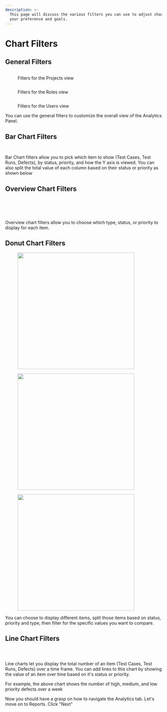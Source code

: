 ```yaml
---
description: >-
  This page will discuss the various filters you can use to adjust charts to
  your preference and goals.
---
```


# Chart Filters



## General Filters

<figure><img src="../../.gitbook/assets/272_Dashboard.png" alt=""><figcaption><p>Filters for the Projects view</p></figcaption></figure>

<figure><img src="../../.gitbook/assets/283_Dashboard (2).png" alt=""><figcaption><p>Filters for the Roles view</p></figcaption></figure>

<figure><img src="../../.gitbook/assets/289_Dashboard (2).png" alt=""><figcaption><p>Filters for the Users view</p></figcaption></figure>

You can use the general filters to customize the overall view of the Analytics Panel.

## Bar Chart Filters

<figure><img src="../../.gitbook/assets/Frame 2043685393.png" alt=""><figcaption></figcaption></figure>

<figure><img src="../../.gitbook/assets/Frame 2043685395 (1).png" alt=""><figcaption></figcaption></figure>

Bar Chart filters allow you to pick which item to show (Test Cases, Test Runs, Defects), by status, priority, and how the Y axis is viewed. You can also split the total value of each column based on their status or priority as shown below&#x20;

## Overview Chart Filters



<figure><img src="../../.gitbook/assets/Frame 2043685397.png" alt=""><figcaption></figcaption></figure>

<div><figure><img src="../../.gitbook/assets/274_Dropdown.png" alt=""><figcaption></figcaption></figure> <figure><img src="../../.gitbook/assets/277_Dropdown.png" alt=""><figcaption></figcaption></figure> <figure><img src="../../.gitbook/assets/275_Dropdown (1).png" alt=""><figcaption></figcaption></figure> <figure><img src="../../.gitbook/assets/278_Dropdown (1).png" alt=""><figcaption></figcaption></figure></div>

Overview chart filters allow you to choose which type, status, or priority to display for each item.&#x20;

## Donut Chart Filters

<div><figure><img src="../../.gitbook/assets/Frame 2043685398.png" alt="" width="375"><figcaption></figcaption></figure> <figure><img src="../../.gitbook/assets/Frame 2043685399.png" alt="" width="375"><figcaption></figcaption></figure> <figure><img src="../../.gitbook/assets/Frame 2043685400.png" alt="" width="375"><figcaption></figcaption></figure></div>

You can choose to display different items, split those items based on status, priority and type, then filter for the specific values you want to compare.&#x20;

## Line Chart Filters

<figure><img src="../../.gitbook/assets/Frame 2043685401 1.png" alt=""><figcaption></figcaption></figure>

<figure><img src="../../.gitbook/assets/Frame 2043685402 1.png" alt=""><figcaption></figcaption></figure>

<figure><img src="../../.gitbook/assets/Frame 2043685403 1.png" alt=""><figcaption></figcaption></figure>

Line charts let you display the total number of an item (Test Cases, Test Runs, Defects) over a time frame. You can add lines to this chart by showing the value of an item over time based on it's status or priority.&#x20;

For example, the above chart shows the number of high, medium, and low priority defects over a week

Now you should have a grasp on how to navigate the Analytics tab. Let's move on to Reports. Click "Next"&#x20;

